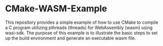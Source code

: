 # CMake-WASM-Example
This repository provides a simple example of how to use CMake to compile a C program utilizing pthreads (threads) for WebAssembly (wasm) using wasi-sdk. The purpose of this example is to illustrate the basic steps to set up the build environment and generate an executable wasm file.
